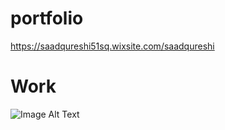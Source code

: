 # portfolio

https://saadqureshi51sq.wixsite.com/saadqureshi

<!-- https://msaadqureshi.github.io/portfolio/ -->

# Work

![Image Alt Text](https://raw.githubusercontent.com/msaadqureshi/portfolio/blob/main/src/img/projects/Eparty.png)
